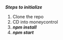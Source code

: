 
***Steps to initialize***
1. Clone the repo
2. CD into moneycontrol
3. ***npm install***
4. ***npm start***
